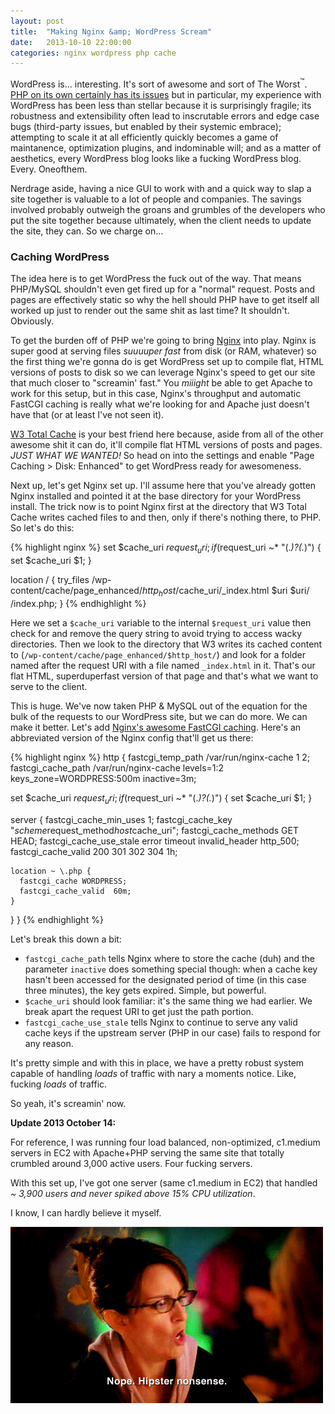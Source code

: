 ```yaml
---
layout: post
title:  "Making Nginx &amp; WordPress Scream"
date:   2013-10-10 22:00:00
categories: nginx wordpress php cache
---
```


WordPress is... interesting. It's sort of awesome and sort of The Worst<sup>&trade;</sup>. [PHP on its own certainly has its issues](http://me.veekun.com/blog/2012/04/09/php-a-fractal-of-bad-design/) but in particular, my experience with WordPress has been less than stellar because it is surprisingly fragile; its robustness and extensibility often lead to inscrutable errors and edge case bugs (third-party issues, but enabled by their systemic embrace); attempting to scale it at all efficiently quickly becomes a game of maintanence, optimization plugins, and indominable will; and as a matter of aesthetics, every WordPress blog looks like a fucking WordPress blog. Every. Oneofthem.

Nerdrage aside, having a nice GUI to work with and a quick way to slap a site together is valuable to a lot of people and companies. The savings involved probably outweigh the groans and grumbles of the developers who put the site together because ultimately, when the client needs to update the site, they can. So we charge on...

### Caching WordPress

The idea here is to get WordPress the fuck out of the way. That means PHP/MySQL shouldn't even get fired up for a "normal" request. Posts and pages are effectively static so why the hell should PHP have to get itself all worked up just to render out the same shit as last time? It shouldn't. Obviously.

To get the burden off of PHP we're going to bring [Nginx](http://nginx.org/) into play. Nginx is super good at serving files _suuuuper fast_ from disk (or RAM, whatever) so the first thing we're gonna do is get WordPress set up to compile flat, HTML versions of posts to disk so we can leverage Nginx's speed to get our site that much closer to "screamin' fast." You _miiight_ be able to get Apache to work for this setup, but in this case, Nginx's throughput and automatic FastCGI caching is really what we're looking for and Apache just doesn't have that (or at least I've not seen it).

[W3 Total Cache](http://wordpress.org/plugins/w3-total-cache/) is your best friend here because, aside from all of the other awesome shit it can do, it'll compile flat HTML versions of posts and pages. *JUST WHAT WE WANTED!* So head on into the settings and enable "Page Caching > Disk: Enhanced" to get WordPress ready for awesomeness.

Next up, let's get Nginx set up. I'll assume here that you've already gotten Nginx installed and pointed it at the base directory for your WordPress install. The trick now is to point Nginx first at the directory that W3 Total Cache writes cached files to and then, only if there's nothing there, to PHP. So let's do this:

{% highlight nginx %}
set $cache_uri $request_uri;
if ($request_uri ~* "(.*)\?(.*)") {
	set $cache_uri $1;
}

location / {
	try_files /wp-content/cache/page_enhanced/$http_host/$cache_uri/_index.html $uri $uri/ /index.php;
}
{% endhighlight %}

Here we set a `$cache_uri` variable to the internal `$request_uri` value then check for and remove the query string to avoid trying to access wacky directories. Then we look to the directory that W3 writes its cached content to (`/wp-content/cache/page_enhanced/$http_host/`) and look for a folder named after the request URI with a file named `_index.html` in it. That's our flat HTML, superduperfast version of that page and that's what we want to serve to the client.

This is huge. We've now taken PHP & MySQL out of the equation for the bulk of the requests to our WordPress site, but we can do more. We can make it better. Let's add [Nginx's awesome FastCGI caching](http://nginx.org/en/docs/http/ngx_http_fastcgi_module.html). Here's an abbreviated version of the Nginx config that'll get us there:

{% highlight nginx %}
http {
  fastcgi_temp_path  /var/run/nginx-cache 1 2;
  fastcgi_cache_path /var/run/nginx-cache levels=1:2 keys_zone=WORDPRESS:500m inactive=3m;

  set $cache_uri $request_uri;
  if ($request_uri ~* "(.*)\?(.*)") {
    set $cache_uri $1;
  }

  server {
    fastcgi_cache_min_uses  1;
    fastcgi_cache_key       "$scheme$request_method$host$cache_uri";
    fastcgi_cache_methods   GET HEAD;
    fastcgi_cache_use_stale error timeout invalid_header http_500;
    fastcgi_cache_valid     200 301 302 304 1h;

    location ~ \.php {
      fastcgi_cache WORDPRESS;
      fastcgi_cache_valid  60m;
    }
  }
}
{% endhighlight %}

Let's break this down a bit:

* `fastcgi_cache_path` tells Nginx where to store the cache (duh) and the parameter `inactive` does something special though: when a cache key hasn't been accessed for the designated period of time (in this case three minutes), the key gets expired. Simple, but powerful.
* `$cache_uri` should look familiar: it's the same thing we had earlier. We break apart the request URI to get just the path portion.
* `fastcgi_cache_use_stale` tells Nginx to continue to serve any valid cache keys if the upstream server (PHP in our case) fails to respond for any reason.

It's pretty simple and with this in place, we have a pretty robust system capable of handling _loads_ of traffic with nary a moments notice. Like, fucking *loads* of traffic.

So yeah, it's screamin' now.

**Update 2013 October 14:**

For reference, I was running four load balanced, non-optimized, c1.medium servers in EC2 with Apache+PHP serving the same site that totally crumbled around 3,000 active users. Four fucking servers.

With this set up, I've got one server (same c1.medium in EC2) that handled _~ 3,900 users and never spiked above 15% CPU utilization_.

I know, I can hardly believe it myself.

![Hipster Nonsense](/assets/liz-hipsternonsense.gif)